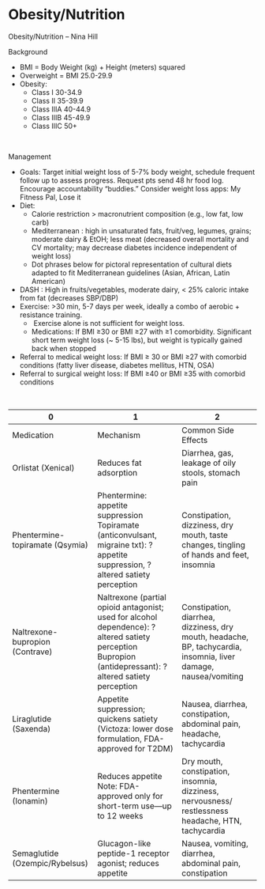 # Obesity/Nutrition

Obesity/Nutrition – Nina Hill

Background

-   BMI = Body Weight (kg) + Height (meters) squared
-   Overweight = BMI 25.0-29.9
-   Obesity:
    -   Class I 30-34.9
    -   Class II 35-39.9
    -   Class IIIA 40-44.9
    -   Class IIIB 45-49.9
    -   Class IIIC 50+

​​​​​​​​​​​​​​

Management

-   Goals: Target initial weight loss of 5-7% body weight, schedule
    frequent follow up to assess progress. Request pts send 48 hr food
    log. Encourage accountability “buddies.” Consider weight loss apps:
    My Fitness Pal, Lose it
-   Diet:
    -   Calorie
        restriction > macronutrient composition (e.g., low fat, low
        carb)
    -   Mediterranean
        : high in unsaturated fats, fruit/veg, legumes, grains; moderate
        dairy & EtOH; less meat (decreased overall mortality and CV
        mortality; may decrease diabetes incidence independent of weight
        loss)
    -   Dot phrases
        below for pictoral representation of cultural diets adapted to
        fit Mediterranean guidelines (Asian, African, Latin American)
-   DASH
    : High in fruits/vegetables, moderate dairy, \< 25% caloric intake
    from fat (decreases SBP/DBP)
-   Exercise: >30 min, 5-7 days per week, ideally a combo of aerobic +
    resistance training.
    -   ​​​​​​​
        Exercise alone is not sufficient for weight loss.
    -   Medications: If BMI
        ≥30 or
        BMI ≥27 with
        ≥1 comorbidity. Significant short term weight loss (\~ 5-15
        lbs), but weight is typically gained back when stopped
-   Referral to medical weight loss: If BMI
    ≥ 30
    or BMI
    ≥27
    with comorbid conditions (fatty liver disease, diabetes mellitus,
    HTN, OSA)
-   Referral to surgical weight loss: If BMI
    ≥40
    or BMI
    ≥35
    with comorbid conditions

​​​​​​​

| 0                               | 1                                                                                                                                                        | 2                                                                                                                |
|---------------------------------|----------------------------------------------------------------------------------------------------------------------------------------------------------|------------------------------------------------------------------------------------------------------------------|
| Medication                      | Mechanism                                                                                                                                                | Common Side Effects                                                                                              |
| Orlistat (Xenical)              | Reduces fat adsorption                                                                                                                                   | Diarrhea, gas, leakage of oily stools, stomach pain                                                              |
| Phentermine-topiramate (Qsymia) | Phentermine: appetite suppression Topiramate (anticonvulsant, migraine txt): ?appetite suppression, ?altered satiety perception                          | Constipation, dizziness, dry mouth, taste changes, tingling of hands and feet, insomnia                          |
| Naltrexone-bupropion (Contrave) | Naltrexone (partial opioid antagonist; used for alcohol dependence): ?altered satiety perception Bupropion (antidepressant): ?altered satiety perception | Constipation, diarrhea, dizziness, dry mouth, headache, BP, tachycardia, insomnia, liver damage, nausea/vomiting |
| Liraglutide (Saxenda)           | Appetite suppression; quickens satiety (Victoza: lower dose formulation, FDA-approved for T2DM)                                                          | Nausea, diarrhea, constipation, abdominal pain, headache, tachycardia                                            |
| Phentermine (Ionamin)           | Reduces appetite Note: FDA-approved only for short-term use—up to 12 weeks                                                                               | Dry mouth, constipation, insomnia, dizziness, nervousness/ restlessness headache, HTN, tachycardia               |
| Semaglutide (Ozempic/Rybelsus)  | Glucagon-like peptide-1 receptor agonist; reduces appetite                                                                                               | Nausea, vomiting, diarrhea, abdominal pain, constipation                                                         |
